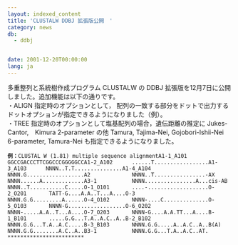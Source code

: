 ```yaml
---
layout: indexed_content
title: 'CLUSTALW DDBJ 拡張版公開　'
category: news
db:
  - ddbj


date: 2001-12-20T00:00:00
lang: ja
---
```


<html>多重整列と系統樹作成プログラム CLUSTALW の DDBJ 拡張版を12月7日に公開しました。追加機能は以下の通りです。<br>・ALIGN 指定時のオプションとして， 配列の一致する部分をドットで出力するドットオプションが指定できるようになりました（例）。<br>・TREE 指定時のオプションとして塩基配列の場合，遺伝距離の推定に Jukes-Cantor,　Kimura 2-parameter の他 Tamura, Tajima-Nei, Gojobori-Ishii-Nei 6-parameter, Tamura-Nei も指定できるようになりました。
<pre><code><b>例：</b>CLUSTAL W (1.81) multiple sequence alignmentA1-1_A101      GGCCGACCCTTCGGCCCGGGGGCCA1-2_A102      ......T.................A1-3_A103      NNNN..T.T...............A1-4_A104      NNNN.G..................A2             NNNN..T................-AX             NNNN......A.............A3-1           NNNN................A...cis-AB         NNNN..T...........C.....O-1_O101       ....-...................O-2_O201       TATT-G....A.A..T...A....O-3            NNNN.G.G.........A......O-4_O102       NNNN-....C..............O-5_O103       NNNN-G..................O-6_O202       NNNN-.....A.A..T...A....O-7_O203       NNNN-G....A.A.TT...A....B-1_B101       .....G.G...T.A..A.C..A..B-2_B102       NNNN.G.G...T.A..A.C.....B-3_B103       NNNN.G.G.....A..A.C..A..B(A)           NNNN.G.G........A.C..A..B3-1           NNNN.G.G...T.A..A.C..AT.               ************************</code></pre>
</html>
